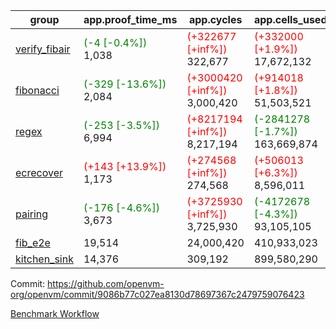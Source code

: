 | group | app.proof_time_ms | app.cycles | app.cells_used | leaf.proof_time_ms | leaf.cycles | leaf.cells_used |
| -- | -- | -- | -- | -- | -- | -- |
| [verify_fibair](https://github.com/openvm-org/openvm/blob/benchmark-results/benchmarks-pr/1567/verify_fibair-9086b77c027ea8130d78697367c2479759076423.md) |<span style='color: green'>(-4 [-0.4%])</span> 1,038 | <span style='color: red'>(+322677 [+inf%])</span> 322,677 | <span style='color: red'>(+332000 [+1.9%])</span> 17,672,132 |- | - | - |
| [fibonacci](https://github.com/openvm-org/openvm/blob/benchmark-results/benchmarks-pr/1567/fibonacci-9086b77c027ea8130d78697367c2479759076423.md) |<span style='color: green'>(-329 [-13.6%])</span> 2,084 | <span style='color: red'>(+3000420 [+inf%])</span> 3,000,420 | <span style='color: red'>(+914018 [+1.8%])</span> 51,503,521 |<span style='color: green'>(-243 [-7.8%])</span> 2,865 | <span style='color: red'>(+1248059 [+inf%])</span> 1,248,059 | <span style='color: red'>(+791326 [+1.1%])</span> 70,626,004 |
| [regex](https://github.com/openvm-org/openvm/blob/benchmark-results/benchmarks-pr/1567/regex-9086b77c027ea8130d78697367c2479759076423.md) |<span style='color: green'>(-253 [-3.5%])</span> 6,994 | <span style='color: red'>(+8217194 [+inf%])</span> 8,217,194 | <span style='color: green'>(-2841278 [-1.7%])</span> 163,669,874 |<span style='color: green'>(-3904 [-31.1%])</span> 8,661 | <span style='color: red'>(+3326631 [+inf%])</span> 3,326,631 | <span style='color: green'>(-69537822 [-22.9%])</span> 234,118,204 |
| [ecrecover](https://github.com/openvm-org/openvm/blob/benchmark-results/benchmarks-pr/1567/ecrecover-9086b77c027ea8130d78697367c2479759076423.md) |<span style='color: red'>(+143 [+13.9%])</span> 1,173 | <span style='color: red'>(+274568 [+inf%])</span> 274,568 | <span style='color: red'>(+506013 [+6.3%])</span> 8,596,011 |<span style='color: green'>(-576 [-5.5%])</span> 9,928 | <span style='color: red'>(+2934913 [+inf%])</span> 2,934,913 | <span style='color: red'>(+1573164 [+0.6%])</span> 246,667,516 |
| [pairing](https://github.com/openvm-org/openvm/blob/benchmark-results/benchmarks-pr/1567/pairing-9086b77c027ea8130d78697367c2479759076423.md) |<span style='color: green'>(-176 [-4.6%])</span> 3,673 | <span style='color: red'>(+3725930 [+inf%])</span> 3,725,930 | <span style='color: green'>(-4172678 [-4.3%])</span> 93,105,105 |<span style='color: green'>(-3412 [-44.3%])</span> 4,284 | <span style='color: red'>(+2010402 [+inf%])</span> 2,010,402 | <span style='color: green'>(-66694573 [-32.5%])</span> 138,830,761 |
| [fib_e2e](https://github.com/openvm-org/openvm/blob/benchmark-results/benchmarks-pr/1567/fib_e2e-9086b77c027ea8130d78697367c2479759076423.md) | 19,514 |  24,000,420 |  410,933,023 | 16,212 |  7,462,675 |  435,496,323 |
| [kitchen_sink](https://github.com/openvm-org/openvm/blob/benchmark-results/benchmarks-pr/1567/kitchen_sink-9086b77c027ea8130d78697367c2479759076423.md) | 14,376 |  309,192 |  899,580,290 | 21,458 |  7,952,558 |  748,995,018 |


Commit: https://github.com/openvm-org/openvm/commit/9086b77c027ea8130d78697367c2479759076423

[Benchmark Workflow](https://github.com/openvm-org/openvm/actions/runs/16683990483)
